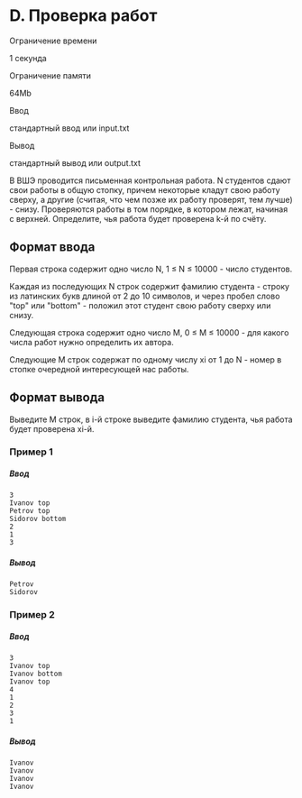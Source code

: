 D. Проверка работ
=================

Ограничение времени

1 секунда

Ограничение памяти

64Mb

Ввод

стандартный ввод или input.txt

Вывод

стандартный вывод или output.txt

В ВШЭ проводится письменная контрольная работа. N студентов сдают свои работы в общую стопку, причем некоторые кладут свою работу сверху, а другие (считая, что чем позже их работу проверят, тем лучше) - снизу. Проверяются работы в том порядке, в котором лежат, начиная с верхней. Определите, чья работа будет проверена k\-й по счёту.

Формат ввода
------------

Первая строка содержит одно число N, 1 ≤ N ≤ 10000 - число студентов.

Каждая из последующих N строк содержит фамилию студента - строку из латинских букв длиной от 2 до 10 символов, и через пробел слово "top" или "bottom" - положил этот студент свою работу сверху или снизу.

Следующая строка содержит одно число M, 0 ≤ M ≤ 10000 - для какого числа работ нужно определить их автора.

Следующие M строк содержат по одному числу xi от 1 до N - номер в стопке очередной интересующей нас работы.

Формат вывода
-------------

Выведите M строк, в i\-й строке выведите фамилию студента, чья работа будет проверена xi\-й.

### Пример 1

##### Ввод

```
3
Ivanov top
Petrov top
Sidorov bottom
2
1
3
```

##### Вывод

```
Petrov
Sidorov
```

### Пример 2

##### Ввод

```
3
Ivanov top
Ivanov bottom
Ivanov top
4
1
2
3
1
```

##### Вывод

```
Ivanov
Ivanov
Ivanov
Ivanov
```